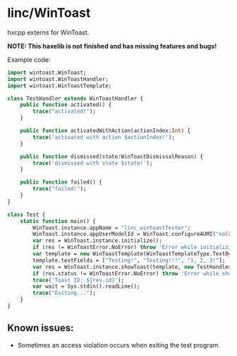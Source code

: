 # linc/WinToast
hxcpp externs for WinToast.

**NOTE: This haxelib is not finished and has missing features and bugs!**

Example code:
```haxe
import wintoast.WinToast;
import wintoast.WinToastHandler;
import wintoast.WinToastTemplate;

class TestHandler extends WinToastHandler {
    public function activated() {
        trace("activated!");
    }

    public function activatedWithAction(actionIndex:Int) {
        trace('activated with action $actionIndex!');
    }

    public function dismissed(state:WinToastDismissalReason) {
        trace('dismissed with state $state!');
    }

    public function failed() {
        trace("failed!");
    }
}

class Test {
    static function main() {
        WinToast.instance.appName = "linc_wintoastTester";
        WinToast.instance.appUserModelId = WinToast.configureAUMI("noCompany", "wintoastTest");
        var res = WinToast.instance.initialize();
        if (res != WinToastError.NoError) throw 'Error while initializing: $res';
        var template = new WinToastTemplate(WinToastTemplateType.Text04);
        template.textFields = ["Testing!", "Testing!!!", "1, 2, 3!"];
        var res = WinToast.instance.showToast(template, new TestHandler());
        if (res.status != WinToastError.NoError) throw 'Error while showing toast: ${res.status}';
        trace('Toast ID: ${res.id}');
        var wait = Sys.stdin().readLine();
        trace("Exiting...");
    }
}
```

## Known issues:

- Sometimes an access violation occurs when exiting the test program.
